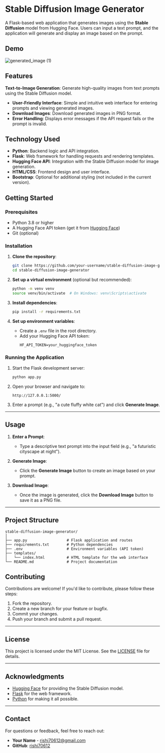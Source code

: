
# Stable Diffusion Image Generator

A Flask-based web application that generates images using the **Stable Diffusion** model from Hugging Face. Users can input a text prompt, and the application will generate and display an image based on the prompt. 


## Demo
![generated_image (1)](https://github.com/user-attachments/assets/396f1403-6e63-400b-8ef6-8ccce5e28b25)




## Features

 **Text-to-Image Generation**: Generate high-quality images from text prompts using the Stable Diffusion model.
- **User-Friendly Interface**: Simple and intuitive web interface for entering prompts and viewing generated images.
- **Download Images**: Download generated images in PNG format.
- **Error Handling**: Displays error messages if the API request fails or the prompt is invalid.



## Technology Used

- **Python**: Backend logic and API integration.
- **Flask**: Web framework for handling requests and rendering templates.
- **Hugging Face API**: Integration with the Stable Diffusion model for image generation.
- **HTML/CSS**: Frontend design and user interface.
- **Bootstrap**: Optional for additional styling (not included in the current version).
## Getting Started

### Prerequisites

- Python 3.8 or higher
- A Hugging Face API token (get it from [Hugging Face](https://huggingface.co/settings/tokens))
- Git (optional)

### Installation

1. **Clone the repository**:
   ```bash
   git clone https://github.com/your-username/stable-diffusion-image-generator.git
   cd stable-diffusion-image-generator
   ```

2. **Set up a virtual environment** (optional but recommended):
   ```bash
   python -m venv venv
   source venv/bin/activate  # On Windows: venv\Scripts\activate
   ```

3. **Install dependencies**:
   ```bash
   pip install -r requirements.txt
   ```

4. **Set up environment variables**:
   - Create a `.env` file in the root directory.
   - Add your Hugging Face API token:
     ```
     HF_API_TOKEN=your_huggingface_token
     ```

### Running the Application

1. Start the Flask development server:
   ```bash
   python app.py
   ```

2. Open your browser and navigate to:
   ```
   http://127.0.0.1:5000/
   ```

3. Enter a prompt (e.g., "a cute fluffy white cat") and click **Generate Image**.

---

## Usage

1. **Enter a Prompt**:
   - Type a descriptive text prompt into the input field (e.g., "a futuristic cityscape at night").

2. **Generate Image**:
   - Click the **Generate Image** button to create an image based on your prompt.

3. **Download Image**:
   - Once the image is generated, click the **Download Image** button to save it as a PNG file.

---

## Project Structure

```
stable-diffusion-image-generator/
│
├── app.py                  # Flask application and routes
├── requirements.txt        # Python dependencies
├── .env                    # Environment variables (API token)
├── templates/
│   └── index.html          # HTML template for the web interface
└── README.md               # Project documentation
```

## Contributing

Contributions are welcome! If you'd like to contribute, please follow these steps:

1. Fork the repository.
2. Create a new branch for your feature or bugfix.
3. Commit your changes.
4. Push your branch and submit a pull request.

---

## License

This project is licensed under the MIT License. See the [LICENSE](LICENSE) file for details.

---

## Acknowledgments

- [Hugging Face](https://huggingface.co/) for providing the Stable Diffusion model.
- [Flask](https://flask.palletsprojects.com/) for the web framework.
- [Python](https://www.python.org/) for making it all possible.

---

## Contact

For questions or feedback, feel free to reach out:

- **Your Name** - [rishi70612@gmail.com](mailto:rishi70612@gmail.com)
- **GitHub**: [rishi70612](https://github.com/rishi70612)

